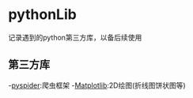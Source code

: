 # pythonLib
记录遇到的python第三方库，以备后续使用
## 第三方库
 -[pyspider](https://github.com/binux/pyspider):爬虫框架
 -[Matplotlib](https://github.com/matplotlib/matplotlib):2D绘图(折线图饼状图等)
